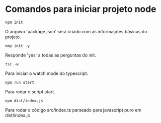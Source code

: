 # Comandos para iniciar projeto node

```
npm init
```

O arquivo 'package.json' será criado com as informações básicas do projeto.

```
nmp init -y
```

Responde 'yes' a todas as perguntas do init.

```
tsc -w
```

Para iniciar o watch mode do typescript.

```
npm run start
```

Para rodar o script start.

```
npm dist/index.js
```

Para rodar o código src/index.ts parseado para javascript puro em dist/index.js
